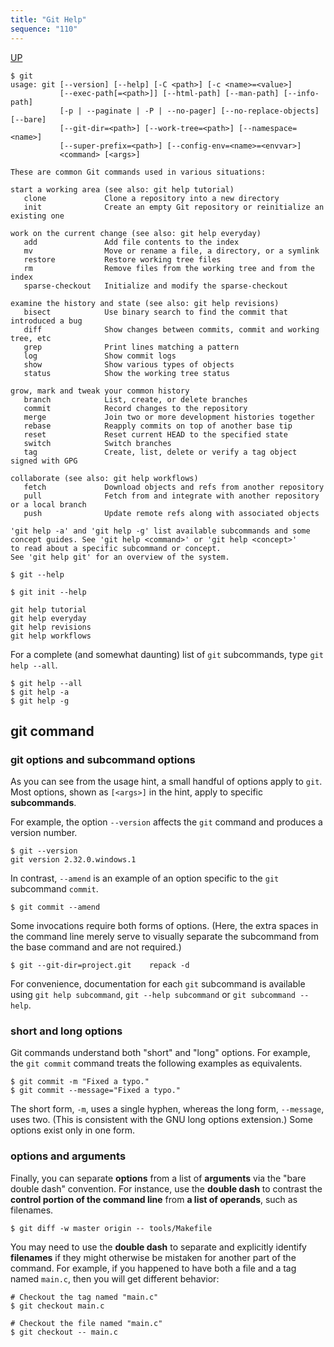 ```yaml
---
title: "Git Help"
sequence: "110"
---
```


[UP](/git/git-index.html)


```text
$ git
usage: git [--version] [--help] [-C <path>] [-c <name>=<value>]
           [--exec-path[=<path>]] [--html-path] [--man-path] [--info-path]
           [-p | --paginate | -P | --no-pager] [--no-replace-objects] [--bare]
           [--git-dir=<path>] [--work-tree=<path>] [--namespace=<name>]
           [--super-prefix=<path>] [--config-env=<name>=<envvar>]
           <command> [<args>]

These are common Git commands used in various situations:

start a working area (see also: git help tutorial)
   clone             Clone a repository into a new directory
   init              Create an empty Git repository or reinitialize an existing one

work on the current change (see also: git help everyday)
   add               Add file contents to the index
   mv                Move or rename a file, a directory, or a symlink
   restore           Restore working tree files
   rm                Remove files from the working tree and from the index
   sparse-checkout   Initialize and modify the sparse-checkout

examine the history and state (see also: git help revisions)
   bisect            Use binary search to find the commit that introduced a bug
   diff              Show changes between commits, commit and working tree, etc
   grep              Print lines matching a pattern
   log               Show commit logs
   show              Show various types of objects
   status            Show the working tree status

grow, mark and tweak your common history
   branch            List, create, or delete branches
   commit            Record changes to the repository
   merge             Join two or more development histories together
   rebase            Reapply commits on top of another base tip
   reset             Reset current HEAD to the specified state
   switch            Switch branches
   tag               Create, list, delete or verify a tag object signed with GPG

collaborate (see also: git help workflows)
   fetch             Download objects and refs from another repository
   pull              Fetch from and integrate with another repository or a local branch
   push              Update remote refs along with associated objects

'git help -a' and 'git help -g' list available subcommands and some
concept guides. See 'git help <command>' or 'git help <concept>'
to read about a specific subcommand or concept.
See 'git help git' for an overview of the system.
```

```text
$ git --help
```

```text
$ git init --help
```

```text
git help tutorial
git help everyday
git help revisions
git help workflows
```

For a complete (and somewhat daunting) list of `git` subcommands, type `git help --all`.

```text
$ git help --all
$ git help -a
$ git help -g
```

## git command

### git options and subcommand options

As you can see from the usage hint, a small handful of options apply to `git`.
Most options, shown as `[<args>]` in the hint, apply to specific **subcommands**.

For example, the option `--version` affects the `git` command and produces a version number.

```text
$ git --version
git version 2.32.0.windows.1
```

In contrast, `--amend` is an example of an option specific to the `git` subcommand `commit`.

```text
$ git commit --amend
```

Some invocations require both forms of options.
(Here, the extra spaces in the command line merely serve to visually separate the subcommand from the base command and are not required.)

```text
$ git --git-dir=project.git    repack -d
```

For convenience, documentation for each `git` subcommand is available using
`git help subcommand`, `git --help subcommand` or `git subcommand --help`.

### short and long options

Git commands understand both "short" and "long" options.
For example, the `git commit` command treats the following examples as equivalents.

```text
$ git commit -m "Fixed a typo."
$ git commit --message="Fixed a typo."
```

The short form, `-m`, uses a single hyphen, whereas the long form, `--message`, uses two.
(This is consistent with the GNU long options extension.) Some options exist only in one form.

### options and arguments

Finally, you can separate **options** from a list of **arguments** via the "bare double dash" convention.
For instance, use the **double dash** to contrast the **control portion of the command line** from **a list of operands**, such as filenames.

```text
$ git diff -w master origin -- tools/Makefile
```

You may need to use the **double dash** to separate and explicitly identify **filenames**
if they might otherwise be mistaken for another part of the command.
For example, if you happened to have both a file and a tag named `main.c`, then you will get different behavior:

```text
# Checkout the tag named "main.c"
$ git checkout main.c

# Checkout the file named "main.c"
$ git checkout -- main.c
```
